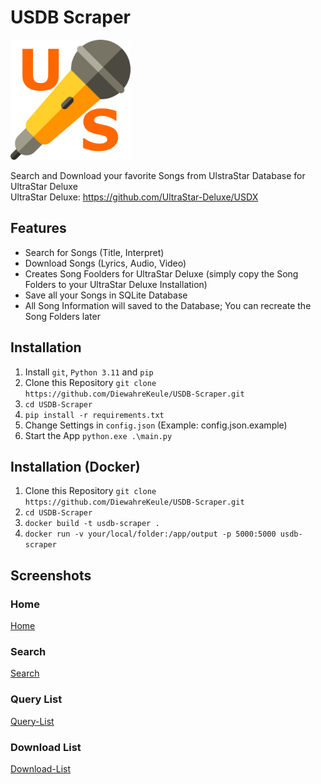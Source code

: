 # USDB Scraper
![image](/static/android-chrome-192x192.png)

Search and Download your favorite Songs from UlstraStar Database for UltraStar Deluxe\
UltraStar Deluxe: https://github.com/UltraStar-Deluxe/USDX

## Features
- Search for Songs (Title, Interpret)
- Download Songs (Lyrics, Audio, Video)
- Creates Song Foolders for UltraStar Deluxe (simply copy the Song Folders to your UltraStar Deluxe Installation)
- Save all your Songs in SQLite Database
- All Song Information will saved to the Database; You can recreate the Song Folders later

## Installation
1. Install `git`, `Python 3.11` and `pip`
2. Clone this Repository `git clone https://github.com/DiewahreKeule/USDB-Scraper.git`
3. `cd USDB-Scraper`
4. `pip install -r requirements.txt`
5. Change Settings in `config.json` (Example: config.json.example)
6. Start the App `python.exe .\main.py`

## Installation (Docker)
1. Clone this Repository `git clone https://github.com/DiewahreKeule/USDB-Scraper.git`
2. `cd USDB-Scraper`
3. `docker build -t usdb-scraper .`
4. `docker run -v your/local/folder:/app/output -p 5000:5000 usdb-scraper`

## Screenshots
### Home
[Home](/docs/home.png)

### Search
[Search](/docs/Search.png)

### Query List
[Query-List](/docs/Query_list.png)

### Download List
[Download-List](/docs/Download_list.png)